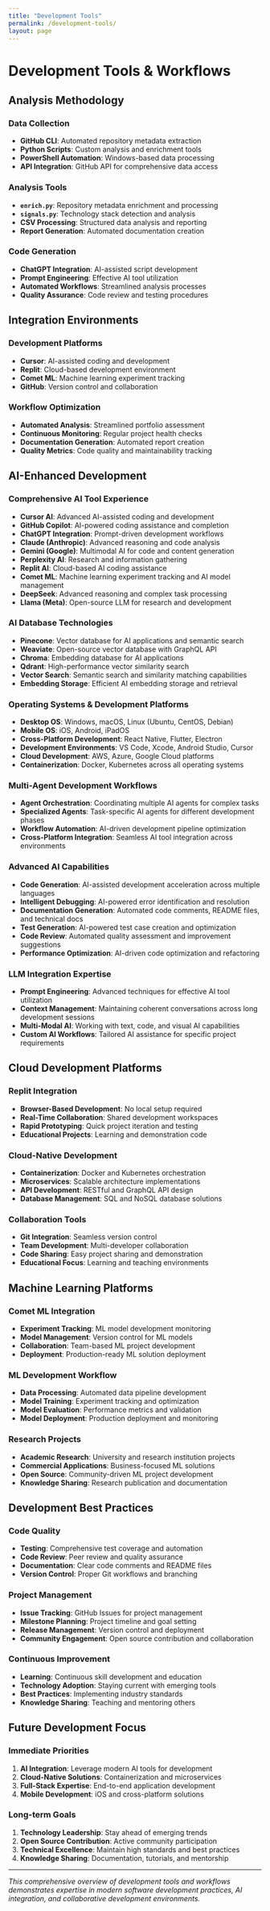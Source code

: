 ```yaml
---
title: "Development Tools"
permalink: /development-tools/
layout: page
---
```


# Development Tools & Workflows

## Analysis Methodology

### **Data Collection**
- **GitHub CLI**: Automated repository metadata extraction
- **Python Scripts**: Custom analysis and enrichment tools
- **PowerShell Automation**: Windows-based data processing
- **API Integration**: GitHub API for comprehensive data access

### **Analysis Tools**
- **`enrich.py`**: Repository metadata enrichment and processing
- **`signals.py`**: Technology stack detection and analysis
- **CSV Processing**: Structured data analysis and reporting
- **Report Generation**: Automated documentation creation

### **Code Generation**
- **ChatGPT Integration**: AI-assisted script development
- **Prompt Engineering**: Effective AI tool utilization
- **Automated Workflows**: Streamlined analysis processes
- **Quality Assurance**: Code review and testing procedures

## Integration Environments

### **Development Platforms**
- **Cursor**: AI-assisted coding and development
- **Replit**: Cloud-based development environment
- **Comet ML**: Machine learning experiment tracking
- **GitHub**: Version control and collaboration

### **Workflow Optimization**
- **Automated Analysis**: Streamlined portfolio assessment
- **Continuous Monitoring**: Regular project health checks
- **Documentation Generation**: Automated report creation
- **Quality Metrics**: Code quality and maintainability tracking

## AI-Enhanced Development

### **Comprehensive AI Tool Experience**
- **Cursor AI**: Advanced AI-assisted coding and development
- **GitHub Copilot**: AI-powered coding assistance and completion
- **ChatGPT Integration**: Prompt-driven development workflows
- **Claude (Anthropic)**: Advanced reasoning and code analysis
- **Gemini (Google)**: Multimodal AI for code and content generation
- **Perplexity AI**: Research and information gathering
- **Replit AI**: Cloud-based AI coding assistance
- **Comet ML**: Machine learning experiment tracking and AI model management
- **DeepSeek**: Advanced reasoning and complex task processing
- **Llama (Meta)**: Open-source LLM for research and development

### **AI Database Technologies**
- **Pinecone**: Vector database for AI applications and semantic search
- **Weaviate**: Open-source vector database with GraphQL API
- **Chroma**: Embedding database for AI applications
- **Qdrant**: High-performance vector similarity search
- **Vector Search**: Semantic search and similarity matching capabilities
- **Embedding Storage**: Efficient AI embedding storage and retrieval

### **Operating Systems & Development Platforms**
- **Desktop OS**: Windows, macOS, Linux (Ubuntu, CentOS, Debian)
- **Mobile OS**: iOS, Android, iPadOS
- **Cross-Platform Development**: React Native, Flutter, Electron
- **Development Environments**: VS Code, Xcode, Android Studio, Cursor
- **Cloud Development**: AWS, Azure, Google Cloud platforms
- **Containerization**: Docker, Kubernetes across all operating systems

### **Multi-Agent Development Workflows**
- **Agent Orchestration**: Coordinating multiple AI agents for complex tasks
- **Specialized Agents**: Task-specific AI agents for different development phases
- **Workflow Automation**: AI-driven development pipeline optimization
- **Cross-Platform Integration**: Seamless AI tool integration across environments

### **Advanced AI Capabilities**
- **Code Generation**: AI-assisted development acceleration across multiple languages
- **Intelligent Debugging**: AI-powered error identification and resolution
- **Documentation Generation**: Automated code comments, README files, and technical docs
- **Test Generation**: AI-powered test case creation and optimization
- **Code Review**: Automated quality assessment and improvement suggestions
- **Performance Optimization**: AI-driven code optimization and refactoring

### **LLM Integration Expertise**
- **Prompt Engineering**: Advanced techniques for effective AI tool utilization
- **Context Management**: Maintaining coherent conversations across long development sessions
- **Multi-Modal AI**: Working with text, code, and visual AI capabilities
- **Custom AI Workflows**: Tailored AI assistance for specific project requirements

## Cloud Development Platforms

### **Replit Integration**
- **Browser-Based Development**: No local setup required
- **Real-Time Collaboration**: Shared development workspaces
- **Rapid Prototyping**: Quick project iteration and testing
- **Educational Projects**: Learning and demonstration code

### **Cloud-Native Development**
- **Containerization**: Docker and Kubernetes orchestration
- **Microservices**: Scalable architecture implementations
- **API Development**: RESTful and GraphQL API design
- **Database Management**: SQL and NoSQL database solutions

### **Collaboration Tools**
- **Git Integration**: Seamless version control
- **Team Development**: Multi-developer collaboration
- **Code Sharing**: Easy project sharing and demonstration
- **Educational Focus**: Learning and teaching environments

## Machine Learning Platforms

### **Comet ML Integration**
- **Experiment Tracking**: ML model development monitoring
- **Model Management**: Version control for ML models
- **Collaboration**: Team-based ML project development
- **Deployment**: Production-ready ML solution deployment

### **ML Development Workflow**
- **Data Processing**: Automated data pipeline development
- **Model Training**: Experiment tracking and optimization
- **Model Evaluation**: Performance metrics and validation
- **Model Deployment**: Production deployment and monitoring

### **Research Projects**
- **Academic Research**: University and research institution projects
- **Commercial Applications**: Business-focused ML solutions
- **Open Source**: Community-driven ML project development
- **Knowledge Sharing**: Research publication and documentation

## Development Best Practices

### **Code Quality**
- **Testing**: Comprehensive test coverage and automation
- **Code Review**: Peer review and quality assurance
- **Documentation**: Clear code comments and README files
- **Version Control**: Proper Git workflows and branching

### **Project Management**
- **Issue Tracking**: GitHub Issues for project management
- **Milestone Planning**: Project timeline and goal setting
- **Release Management**: Version control and deployment
- **Community Engagement**: Open source contribution and collaboration

### **Continuous Improvement**
- **Learning**: Continuous skill development and education
- **Technology Adoption**: Staying current with emerging tools
- **Best Practices**: Implementing industry standards
- **Knowledge Sharing**: Teaching and mentoring others

## Future Development Focus

### **Immediate Priorities**
1. **AI Integration**: Leverage modern AI tools for development
2. **Cloud-Native Solutions**: Containerization and microservices
3. **Full-Stack Expertise**: End-to-end application development
4. **Mobile Development**: iOS and cross-platform solutions

### **Long-term Goals**
1. **Technology Leadership**: Stay ahead of emerging trends
2. **Open Source Contribution**: Active community participation
3. **Technical Excellence**: Maintain high standards and best practices
4. **Knowledge Sharing**: Documentation, tutorials, and mentorship

---

*This comprehensive overview of development tools and workflows demonstrates expertise in modern software development practices, AI integration, and collaborative development environments.*
